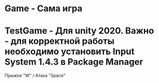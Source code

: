 # Game - Сама игра
# TestGame - Для unity 2020. Важно - для корректной работы необходимо установить Input System 1.4.3 в Package Manager
Прыжок "W" / Атака "Space"
